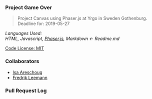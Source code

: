### Project Game Over

> Project Canvas using Phaser.js at Yrgo in Sweden Gothenburg. Deadline for: 2019-05-27

_Languages Used:_ \
_HTML, Javascript, [Phaser.js](https://phaser.io "Phaser.js"), Markdown <- Readme.md_

[Code License: MIT](https://choosealicense.com/licenses/mit/)

### Collaborators
- [Isa Areschoug](https://github.com/Neyrin "Neyrin")
- [Fredrik Leemann](https://github.com/freddan88 "freddan88")

### Pull Request Log
